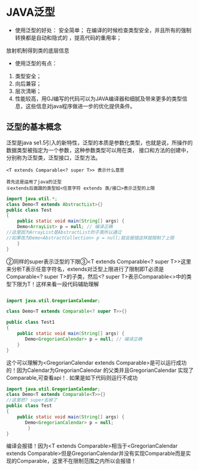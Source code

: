 # JAVA泛型

- 使用泛型的好处： 安全简单；  在编译的时候检查类型安全，并且所有的强制转换都是自动和隐式的 ，提高代码的重用率；

放射机制得到类的底层信息 

- 使用泛型的有点：
1. 类型安全；
2. 向后兼容；
3. 层次清晰；
4. 性能较高，用GJ编写的代码可以为JAVA编译器和细腻及带来更多的类型信息，这些信息对java程序做进一步的优化提供条件。


## 泛型的基本概念

泛型是java se1.5引入的新特性，泛型的本质是参数化类型，也就是说，所操作的数据类型被指定为一个参数，这种参数类型可以用在类， 接口和方法的创建中，分别称为泛型类，泛型接口，泛型方法。




```text
<T extends Comparable<? super T>> 表示什么意思

首先这是运用了java的泛型
①extends后面跟的类型如<任意字符 extends 类/接口>表示泛型的上限

```

```java
import java.util.*;
class Demo<T extends AbstractList>{}
public class Test
{
    public static void main(String[] args) {
	Demo<ArrayList> p = null; // 编译正确
//这里因为ArrayList是AbstractList的子类所以通过
//如果改为Demo<AbstractCollection> p = null;就会报错这样就限制了上限
    }
}

```
②同样的super表示泛型的下限③<T extends Comparable<? super T>>这里来分析T表示任意字符名，extends对泛型上限进行了限制即T必须是Comparable<? super T>的子类，然后<? super T>表示Comparable<>中的类型下限为T！这样来看一段代码辅助理解

```java

import java.util.GregorianCalendar;

class Demo<T extends Comparable<? super T>>{}

public class Test1
{
	public static void main(String[] args) {
	   Demo<GregorianCalendar> p = null; // 编译正确
    }
}

```
这个可以理解为<GregorianCalendar extends Comparable<Calendar>>是可以运行成功的！因为Calendar为GregorianCalendar 的父类并且GregorianCalendar 实现了Comparable<Calendar>,可查看api！.
如果是如下代码则运行不成功
```java
import java.util.GregorianCalendar;
class Demo<T extends Comparable<T>>{}
//这里把? super去掉了
public class Test
{
	public static void main(String[] args) {
	   Demo<GregorianCalendar> p = null; 
        }
}
```
编译会报错！因为<T extends Comparable<T>>相当于<GregorianCalendar extends Comparable<GregorianCalendar>>但是GregorianCalendar并没有实现Comparable<GregorianCalendar>而是实现的Comparable<Calendar>，这里不在限制范围之内所以会报错！



